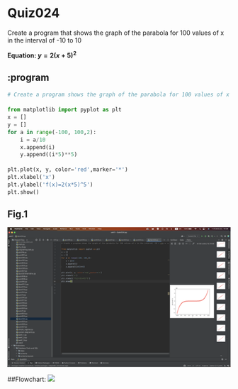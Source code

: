 # Quiz024
Create a program that shows the graph of the parabola for 100 values of x in the interval of -10 to 10

**Equation: $y = 2(x+5)^2$**


## :program
```.py
# Create a program shows the graph of the parabola for 100 values of x in the interval -10 < x < 10

from matplotlib import pyplot as plt
x = []
y = []
for a in range(-100, 100,2):
    i = a/10
    x.append(i)
    y.append((i*5)**5)

plt.plot(x, y, color='red',marker='*')
plt.xlabel('x')
plt.ylabel('f(x)=2(x*5)^5')
plt.show()
```

## Fig.1
![](quiz024.png)

##Flowchart:
![](quiz010_flow.JPG)
